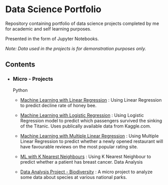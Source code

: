 # Data Science Portfolio

Repository containing portfolio of data science projects completed by me for academic and self learning purposes. 

Presented in the form of Jupyter Notebooks.

*Note: Data used in the projects is for demonstration purposes only.*

<h2>Contents</h2>

* <h3>Micro - Projects</h3>
      Python
     
     * [Machine Learning with Linear Regression](https://github.com/parna29/data-science-portfolio/blob/master/Machine%20Learning%20with%20Linear%20Regression.ipynb) : Using Linear Regression to predict decline rate of honey bee.
     * [Machine Learning with Logistic Regression](https://github.com/parna29/data-science-portfolio/blob/master/Machine%20Learning%20with%20Logistic%20Regression.ipynb) : Using Logistic Regression model to predict which                   passengers                    survived the sinking of the Titanic. Uses publically available data from Kaggle.com.
     * [Machine Learning with Multiple Linear Regression](https://github.com/parna29/data-science-portfolio/blob/master/Machine%20Learning%20with%20Multiple%20Linear%20Regression.ipynb) : Using Multiple Linear Regression to predict whether a newly opened restaurant will have favourable reviews on the most popular rating site.
     * [ML with K Nearest Neighbours](https://github.com/parna29/data-science-portfolio/blob/master/ML%20with%20K%20Nearest%20Neighbours.ipynb) : Using K Nearest Neighbour to predict whether a patient has breast cancer.
      Data Analysis
      
     * [Data Analysis Project - Biodiversity](https://github.com/parna29/data-science-portfolio/blob/master/Data%20Analysis%20Project%20-%20Biodiversity.ipynb) : A micro project to analyze some data about species at various national parks.          
         
         
        
      

